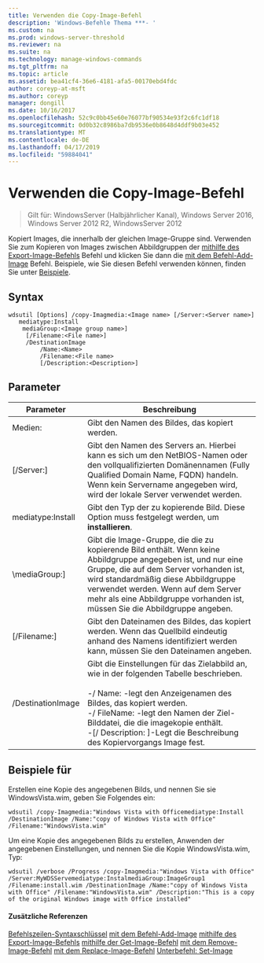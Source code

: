 ```yaml
---
title: Verwenden die Copy-Image-Befehl
description: 'Windows-Befehle Thema ***- '
ms.custom: na
ms.prod: windows-server-threshold
ms.reviewer: na
ms.suite: na
ms.technology: manage-windows-commands
ms.tgt_pltfrm: na
ms.topic: article
ms.assetid: bea41cf4-36e6-4181-afa5-00170ebd4fdc
author: coreyp-at-msft
ms.author: coreyp
manager: dongill
ms.date: 10/16/2017
ms.openlocfilehash: 52c9c0bb45e60e76077bf90534e93f2c6fc1df18
ms.sourcegitcommit: 0d0b32c8986ba7db9536e0b8648d4ddf9b03e452
ms.translationtype: MT
ms.contentlocale: de-DE
ms.lasthandoff: 04/17/2019
ms.locfileid: "59884041"
---
```

# <a name="using-the-copy-image-command"></a>Verwenden die Copy-Image-Befehl

>Gilt für: WindowsServer (Halbjährlicher Kanal), Windows Server 2016, Windows Server 2012 R2, WindowsServer 2012

Kopiert Images, die innerhalb der gleichen Image-Gruppe sind. Verwenden Sie zum Kopieren von Images zwischen Abbildgruppen der [mithilfe des Export-Image-Befehls](using-the-export-image-command.md) Befehl und klicken Sie dann die [mit dem Befehl-Add-Image](using-the-add-image-command.md) Befehl.
Beispiele, wie Sie diesen Befehl verwenden können, finden Sie unter [Beispiele](#BKMK_examples).
## <a name="syntax"></a>Syntax
```
wdsutil [Options] /copy-Imagmedia:<Image name> [/Server:<Server name>]
   mediatype:Install
    mediaGroup:<Image group name>]
     [/Filename:<File name>]
     /DestinationImage
         /Name:<Name>
         /Filename:<File name>
         [/Description:<Description>]
```
## <a name="parameters"></a>Parameter
|Parameter|Beschreibung|
|-------|--------|
Medien:<Image name>|Gibt den Namen des Bildes, das kopiert werden.|
|[/Server:<Server name>]|Gibt den Namen des Servers an. Hierbei kann es sich um den NetBIOS-Namen oder den vollqualifizierten Domänennamen (Fully Qualified Domain Name, FQDN) handeln. Wenn kein Servername angegeben wird, wird der lokale Server verwendet werden.|
mediatype:Install|Gibt den Typ der zu kopierende Bild. Diese Option muss festgelegt werden, um **installieren**.|
|\mediaGroup:<Image group name>]|Gibt die Image-Gruppe, die die zu kopierende Bild enthält. Wenn keine Abbildgruppe angegeben ist, und nur eine Gruppe, die auf dem Server vorhanden ist, wird standardmäßig diese Abbildgruppe verwendet werden. Wenn auf dem Server mehr als eine Abbildgruppe vorhanden ist, müssen Sie die Abbildgruppe angeben.|
|[/Filename:<Filename>]|Gibt den Dateinamen des Bildes, das kopiert werden. Wenn das Quellbild eindeutig anhand des Namens identifiziert werden kann, müssen Sie den Dateinamen angeben.|
|/DestinationImage|Gibt die Einstellungen für das Zielabbild an, wie in der folgenden Tabelle beschrieben.<br /><br />-/ Name:<Name> -legt den Anzeigenamen des Bildes, das kopiert werden.<br />-/ FileName:<Filename> -legt den Namen der Ziel-Bilddatei, die die imagekopie enthält.<br />-[/ Description: <Description>]-Legt die Beschreibung des Kopiervorgangs Image fest.|
## <a name="BKMK_examples"></a>Beispiele für
Erstellen eine Kopie des angegebenen Bilds, und nennen Sie sie WindowsVista.wim, geben Sie Folgendes ein:
```
wdsutil /copy-Imagmedia:"Windows Vista with Officemediatype:Install /DestinationImage /Name:"copy of Windows Vista with Office" /Filename:"WindowsVista.wim"
```
Um eine Kopie des angegebenen Bilds zu erstellen, Anwenden der angegebenen Einstellungen, und nennen Sie die Kopie WindowsVista.wim, Typ:
```
wdsutil /verbose /Progress /copy-Imagmedia:"Windows Vista with Office" /Server:MyWDSServemediatype:InstalmediaGroup:ImageGroup1 
/Filename:install.wim /DestinationImage /Name:"copy of Windows Vista with Office" /Filename:"WindowsVista.wim" /Description:"This is a copy of the original Windows image with Office installed"
```
#### <a name="additional-references"></a>Zusätzliche Referenzen
[Befehlszeilen-Syntaxschlüssel](command-line-syntax-key.md)
[mit dem Befehl-Add-Image](using-the-add-image-command.md)
[mithilfe des Export-Image-Befehls](using-the-export-image-command.md)
[mithilfe der Get-Image-Befehl](using-the-get-image-command.md)
[mit dem Remove-Image-Befehl](using-the-remove-image-command.md)
[mit dem Replace-Image-Befehl](using-the-replace-image-command.md) 
 [ Unterbefehl: Set-Image](subcommand-set-image.md)
